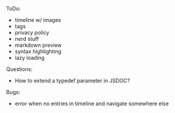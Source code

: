 
ToDo:

- timeline w/ images
- tags
- privacy policy
- nerd stuff
- markdown preview
- syntax highlighting
- lazy loading

Questions:

- How to extend a typedef parameter in JSDOC?

Bugs:

- error when no entries in timeline and navigate somewhere else
